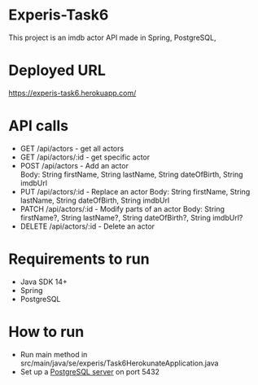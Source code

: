 # Experis-Task6
This project is an imdb actor API made in Spring, PostgreSQL, 

# Deployed URL
https://experis-task6.herokuapp.com/

# API calls
* GET /api/actors - get all actors
* GET /api/actors/:id - get specific actor
* POST /api/actors  - Add an actor<br>
Body: String firstName, String lastName, String dateOfBirth, String imdbUrl
* PUT /api/actors/:id - Replace an actor
Body: String firstName, String lastName, String dateOfBirth, String imdbUrl
* PATCH /api/actors/:id - Modify parts of an actor
Body: String firstName?, String lastName?, String dateOfBirth?, String imdbUrl?
* DELETE /api/actors/:id - Delete an actor

# Requirements to run
* Java SDK 14+
* Spring
* PostgreSQL

# How to run
* Run main method in src/main/java/se/experis/Task6HerokunateApplication.java
* Set up a [PostgreSQL server](https://www.postgresql.org) on port 5432
